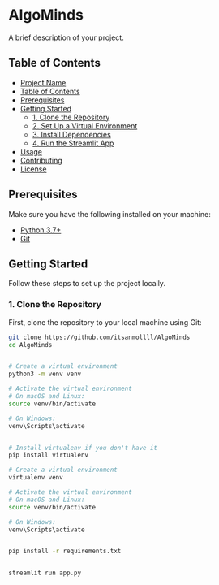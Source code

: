 # AlgoMinds

A brief description of your project.

## Table of Contents

- [Project Name](#AlgoMinds)
- [Table of Contents](#table-of-contents)
- [Prerequisites](#prerequisites)
- [Getting Started](#getting-started)
  - [1. Clone the Repository](#1-clone-the-repository)
  - [2. Set Up a Virtual Environment](#2-set-up-a-virtual-environment)
  - [3. Install Dependencies](#3-install-dependencies)
  - [4. Run the Streamlit App](#4-run-the-streamlit-app)
- [Usage](#usage)
- [Contributing](#contributing)
- [License](#license)

## Prerequisites

Make sure you have the following installed on your machine:

- [Python 3.7+](https://www.python.org/downloads/)
- [Git](https://git-scm.com/)

## Getting Started

Follow these steps to set up the project locally.

### 1. Clone the Repository

First, clone the repository to your local machine using Git:

```bash
git clone https://github.com/itsanmollll/AlgoMinds
cd AlgoMinds


# Create a virtual environment
python3 -m venv venv

# Activate the virtual environment
# On macOS and Linux:
source venv/bin/activate

# On Windows:
venv\Scripts\activate


# Install virtualenv if you don't have it
pip install virtualenv

# Create a virtual environment
virtualenv venv

# Activate the virtual environment
# On macOS and Linux:
source venv/bin/activate

# On Windows:
venv\Scripts\activate


pip install -r requirements.txt


streamlit run app.py


